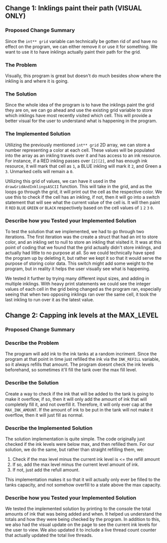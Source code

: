 ## Change 1: Inklings paint their path (VISUAL ONLY)


### Proposed Change Summary
Since the `int** grid` variable can technically be gotten rid of and have no effect on the program, we can either remove it or use it for something. We want to use it to have inklings actually paint their path for the grid.

### The Problem
Visually, this program is great but doesn't do much besides show where the inkling is and where it is going. 

### The Solution
Since the whole idea of the program is to have the inklings paint the grid they are on, we can go ahead and use the existing grid variable to store which inklings have most recently visited which cell. This will provide a better visual for the user to understand what is happening in the program.

### The Implemented Solution
Utilizing the previously mentioned `int** grid` 2D array, we can store a number representing a color at each cell. These values will be populated into the array as an inkling travels over it and has access to an ink resource. For instance, if a RED inkling passes over `[2][2]`, and has enough ink resource, it will mark that cell as `1`, a BLUE inkling will mark it `2`, and Green a `3`. Unmarked cells will remain a `0`.

Utilizing this grid of values, we can have it used in the `drawGridAndInklingsASCII` function. This will take in the grid, and as the loops go through the grid, it will print out the cell as the respective color. We use this to check if the cell has an inkling, if not, then it will go into a switch statement that will see what the current value of the cell is. It will then paint it `RED` `BLUE` `GREEN` or `BLACK` respectively based on the cell values of `1` `2` `3` `0`.

### Describe how you Tested your Implemented Solution
To test the solution that we implemented, we had to go through two iterations. The first iteration was the create a struct that had an int to store color, and an inkling set to null to store an inkling that visited it. It was at this point of coding that we found that the grid actually didn't store inklings, and actually had little to no purpose at all. So we could technically have sped the program up by deleting it, but rather we kept it so that it would serve the purpose of storing color data. This switch might add some weight to the program, but in reality it helps the user visually see what is happening.

We tested it further by trying many different input sizes, and adding in multiple inklings. With heavy print statements we could see the integer values of each cell in the grid being changed as the program ran, especially seeing that when two opposing inklings ran over the same cell, it took the last inkling to run over it as the latest value.




## Change 2: Capping ink levels at the MAX_LEVEL

### Proposed Change Summary


### Describe the Problem
The program will add ink to the ink tanks at a random incriment. Since the program at that point in time just refilled the ink via the `INK_REFILL` variable, so it always refills that amount. The program doesnt check the ink levels beforehand, so sometimes it'll fill the tank over the max fill level. 

### Describe the Solution
Create a way to check if the ink that will be added to the tank is going to make it overflow, if so, then it will only add the amount of ink that will completely fill it, and not overfill it. Therefore, it will only ever cap at the `MAX_INK_AMOUNT`. If the amount of ink to be put in the tank will not make it overflow, then it will just fill as normal.


### Describe the Implemented Solution
The solution implementation is quite simple. The code originally just checked if the ink levels were below max, and then refilled them. For our solution, we do the same, but rather than straight refilling them, we:
1. Check if the max level minus the current ink level is <= the refill amount
2. If so, add the max level minus the current level amount of ink.
3. If not, just add the refull amount.

This implementation makes it so that it will actually only ever be filled to the tanks capacity, and not somehow overfill to a state above the max capacity.


### Describe how you Tested your Implemented Solution
We tested the implemented solution by printing to the console the total amounts of ink that was being added and when. It helped us understand the totals and how they were being checked by the program. In addition to this, we also had the visual update on the page to see the current ink levels for the user to view. We also updated it to include a live thread count counter that actually updated the total live threads.